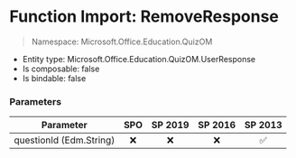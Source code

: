 # Function Import: RemoveResponse

> Namespace: Microsoft.Office.Education.QuizOM

- Entity type: Microsoft.Office.Education.QuizOM.UserResponse
- Is composable: false
- Is bindable: false

### Parameters

Parameter | SPO | SP 2019 | SP 2016 | SP 2013
----------|:---:|:-------:|:-------:|:-------:
questionId (Edm.String) | ❌ | ❌ | ❌ | ✅